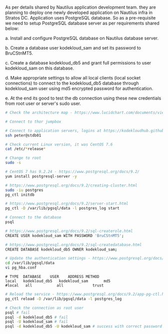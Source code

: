 As per details shared by Nautilus application development team. they are planning to deploy one newly developed application on Nautilus infra in Stratos DC. Application uses PostgreSQL database. So as a pre-requisite we need to setup PostgreSQL database server as per requirements shared below:


a. Install and configure PostgreSQL database on Nautilus database server.

b. Create a database user kodekloud_sam and set its password to BruCStnMT5.

c. Create a database kodekloud_db5 and grant full permissions to user kodekloud_sam on this database.

d. Make appropriate settings to allow all local clients (local socket connections) to connect to the kodekloud_db5 database through kodekloud_sam user using md5 encrypted password for authentication.

e. At the end its good to test the db connection using these new credentials from root user or server's sudo user.

```bash
# Check the architecture map - https://www.lucidchart.com/documents/view/58e22de2-c446-4b49-ae0f-db79a3318e97/0_0

# Connect to thor jumpbox

# Connect to application servers, logins at https://kodekloudhub.github.io/kodekloud-engineer/docs/projects/nautilus
ssh peter@stdb01

# Check current Linux version, it was CentOS 7.6
cat /etc/*release*

# Change to root
sudo -s

# CentOS 7 has 9.2.24 - https://www.postgresql.org/docs/9.2/
yum install postgresql-server -y

# https://www.postgresql.org/docs/9.2/creating-cluster.html
sudo -iu postgres
pg_ctl initdb

# https://www.postgresql.org/docs/9.2/server-start.html
pg_ctl -D /var/lib/pgsql/data -l postgres_log start

# Connect to the database
psql

# https://www.postgresql.org/docs/9.2/sql-createrole.html
CREATE USER kodekloud_sam WITH PASSWORD 'BruCStnMT5';

# https://www.postgresql.org/docs/9.2/sql-createdatabase.html
CREATE DATABASE kodekloud_db5 OWNER kodekloud_sam;

# Update the authentication settings - https://www.postgresql.org/docs/9.2/auth-pg-hba-conf.html
cd /var/lib/pgsql/data
vi pg_hba.conf
```
```
# TYPE	DATABASE	USER	ADDRESS	METHOD	
local 	kodekloud_db5	kodekloud_sam		md5
#local   all           all             trust
```

```bash
# Reload the service - https://www.postgresql.org/docs/9.2/app-pg-ctl.html
pg_ctl reload -D /var/lib/pgsql/data -l postgres_log

# Check the connection as root user
psql # fail
psql -d kodekloud_db5 # fail
psql -U kodekloud_sam # fail
psql -d kodekloud_db5 -U kodekloud_sam # success with correct password
```
